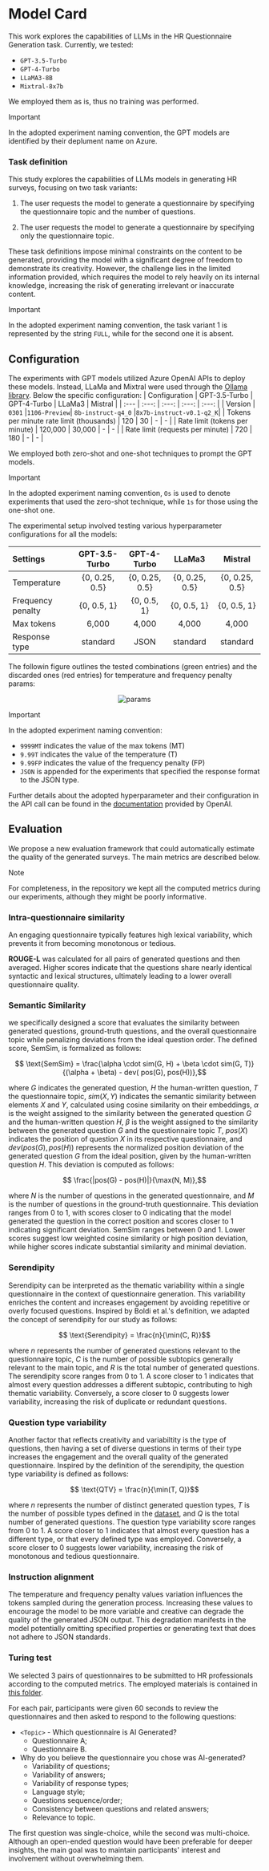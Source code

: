 Model Card
==============================

This work explores the capabilities of LLMs in the HR Questionnaire Generation task. Currently, we tested:
- `GPT-3.5-Turbo`
- `GPT-4-Turbo`
- `LLaMA3-8B`
- `Mixtral-8x7b`

We employed them as is, thus no training was performed.

> [!IMPORTANT]
> In the adopted experiment naming convention, the GPT models are identified by their deplument name on Azure.

### Task definition

This study explores the capabilities of LLMs models in generating HR surveys, focusing on two task variants:

1. The user requests the model to generate a questionnaire by specifying the questionnaire topic and the number of questions.

2. The user requests the model to generate a questionnaire by specifying only the questionnaire topic.

These task definitions impose minimal constraints on the content to be generated, providing the model with a significant degree of freedom to demonstrate its creativity. However, the challenge lies in the limited information provided, which requires the model to rely heavily on its internal knowledge, increasing the risk of generating irrelevant or inaccurate content.

> [!IMPORTANT]
> In the adopted experiment naming convention, the task variant 1 is represented by the string `FULL`, while for the second one it is absent.


## Configuration

The experiments with GPT models utilized Azure OpenAI APIs to deploy these models. Instead, LLaMa and Mixtral were used through the [Ollama library](https://ollama.com/library). Below the specific configuration:
| Configuration                            | GPT-3.5-Turbo | GPT-4-Turbo  | LLaMa3        | Mistral      |
| :---                                     | :---:         |    :---:     | :---:         |    :---:     |
| Version                                  | `0301`        |`1106-Preview`| `8b-instruct-q4_0`        |`8x7b-instruct-v0.1-q2_K`|
| Tokens per minute rate limit (thousands) | 120           | 30           | - | - | 
| Rate limit (tokens per minute)           | 120,000       | 30,000       | - | - |
| Rate limit (requests per minute)         | 720           | 180          | - | - |

                             

We employed both zero-shot and one-shot techniques to prompt the GPT models.

> [!IMPORTANT]
> In the adopted experiment naming convention, `Os` is used to denote experiments that used the zero-shot technique, while `1s` for those using the one-shot one.


The experimental setup involved testing various hyperparameter configurations for all the models:

| Settings          | GPT-3.5-Turbo  | GPT-4-Turbo    | LLaMa3         | Mistral        |
| :---              | :---:          |    :---:       | :---:          |    :---:       |
| Temperature       | {0, 0.25, 0.5} | {0, 0.25, 0.5} | {0, 0.25, 0.5} | {0, 0.25, 0.5} |
| Frequency penalty | {0, 0.5, 1}    | {0, 0.5, 1}    | {0, 0.5, 1}    | {0, 0.5, 1}    |
| Max tokens        | 6,000          | 4,000          | 4,000          | 4,000          |
| Response type     | standard       | JSON           | standard       | standard       |

The followin figure outlines the tested combinations (green entries) and the discarded ones (red entries) for temperature and frequency penalty params:

<p align="center">
  <img src="/figures/params.png" alt="params">
</p>

> [!IMPORTANT]
> In the adopted experiment naming convention:
> - `9999MT` indicates the value of the max tokens (MT)
> - `9.99T` indicates the value of the temperature (T)
> - `9.99FP` indicates the value of the frequency penalty (FP)
> - `JSON` is appended for the experiments that specified the response format to the JSON type.

Further details about the adopted hyperparameter and their configuration in the API call can be found in the [documentation](https://platform.openai.com/docs/api-reference/chat/create) provided by OpenAI. 


## Evaluation

We propose a new evaluation framework that could automatically estimate the quality of the generated surveys. The main metrics are described below. 

> [!NOTE]
> For completeness, in the repository we kept all the computed metrics during our experiments, although they might be poorly informative.

### Intra-questionnaire similarity
An engaging questionnaire typically features high lexical variability, which prevents it from becoming monotonous or tedious.

**ROUGE-L** was calculated for all pairs of generated questions and then averaged. Higher scores indicate that the questions share nearly identical syntactic and lexical structures, ultimately leading to a lower overall questionnaire quality.


### Semantic Similarity
we specifically designed a score that evaluates the similarity between generated questions, ground-truth questions, and the overall questionnaire topic while penalizing deviations from the ideal question order. The defined score, SemSim, is formalized as follows:
```math
    \text{SemSim} = \frac{\alpha \cdot sim(G, H) + \beta \cdot sim(G, T)}{(\alpha + \beta) - dev( pos(G), pos(H))},
```
where $G$ indicates the generated question, $H$ the human-written question, $T$ the questionnaire topic, $sim( X, Y)$ indicates the semantic similarity between elements $X$ and $Y$, calculated using cosine similarity on their embeddings, $\alpha$ is the weight assigned to the similarity between the generated question $G$ and the human-written question $H$, $\beta$ is the weight assigned to the similarity between the generated question $G$ and the questionnaire topic $T$, $pos(X)$ indicates the position of question $X$ in its respective questionnaire, and $dev( pos(G), pos(H))$ represents the normalized position deviation of the generated question $G$ from the ideal position, given by the human-written question $H$. This deviation is computed as follows:
```math
        \frac{|pos(G) - pos(H)|}{\max(N, M)},
```
where $N$ is the number of questions in the generated questionnaire, and $M$ is the number of questions in the ground-truth questionnaire. This deviation ranges from 0 to 1, with scores closer to 0 indicating that the model generated the question in the correct position and scores closer to 1 indicating significant deviation. SemSim ranges between 0 and 1. Lower scores suggest low weighted cosine similarity or high position deviation, while higher scores indicate substantial similarity and minimal deviation.


### Serendipity

Serendipity can be interpreted as the thematic variability within a single questionnaire in the context of questionnaire generation. This variability enriches the content and increases engagement by avoiding repetitive or overly focused questions. Inspired by Boldi et al.'s definition, we adapted the concept of serendipity for our study as follows:
```math
    \text{Serendipity} = \frac{n}{\min(C, R)}
```
where $n$ represents the number of generated questions relevant to the questionnaire topic, $C$ is the number of possible subtopics generally relevant to the main topic, and $R$ is the total number of generated questions. The serendipity score ranges from 0 to 1. A score closer to 1 indicates that almost every question addresses a different subtopic, contributing to high thematic variability. Conversely, a score closer to 0 suggests lower variability, increasing the risk of duplicate or redundant questions.


### Question type variability

Another factor that reflects creativity and variabiltity is the type of questions, then having a set of diverse questions in terms of their type increases the engagement and the overall quality of the generated questionnaire.
Inspired by the definition of the serendipity, the question type variability is defined as follows:
```math
    \text{QTV} = \frac{n}{\min(T, Q)}
```
where $n$ represents the number of distinct generated question types, $T$ is the number of possible types defined in the [dataset](/data/processed/TF_QST_QUESTION_TYPES.csv), and $Q$ is the total number of generated questions. The question type variability score ranges from 0 to 1. A score closer to 1 indicates that almost every question has a different type, or that every defined type was employed. Conversely, a score closer to 0 suggests lower variability, increasing the risk of monotonous and tedious questionnaire.


### Instruction alignment

The temperature and frequency penalty values variation influences the tokens sampled during the generation process. Increasing these values to encourage the model to be more variable and creative can degrade the quality of the generated JSON output. This degradation manifests in the model potentially omitting specified properties or generating text that does not adhere to JSON standards.

### Turing test

We selected 3 pairs of questionnaires to be submitted to HR professionals according to the computed metrics. The employed materials is contained in [this folder](/results/turing_test/submitted).

For each pair, participants were given 60 seconds to review the questionnaires and then asked to respond to the following questions:

- `<Topic>` - Which questionnaire is AI Generated? 
    - Questionnaire A;
    - Questionnaire B.
-  Why do you believe the questionnaire you chose was AI-generated? 
    - Variability of questions;
    - Variability of answers;
    - Variability of response types;
    - Language style;
    - Questions sequence/order;
    - Consistency between questions and related answers;
    - Relevance to topic.

The first question was single-choice, while the second was multi-choice. Although an open-ended question would have been preferable for deeper insights, the main goal was to maintain participants' interest and involvement without overwhelming them.